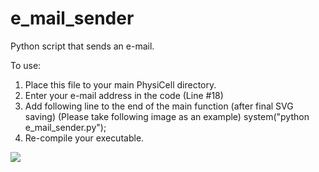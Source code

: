 # e_mail_sender
Python script that sends an e-mail.

To use:
1) Place this file to your main PhysiCell directory.
2) Enter your e-mail address in the code (Line #18)
3) Add following line to the end of the main function (after final SVG saving) (Please take following image as an example)
    system("python e_mail_sender.py");
4) Re-compile your executable.

![](image/image_main.JPG)
